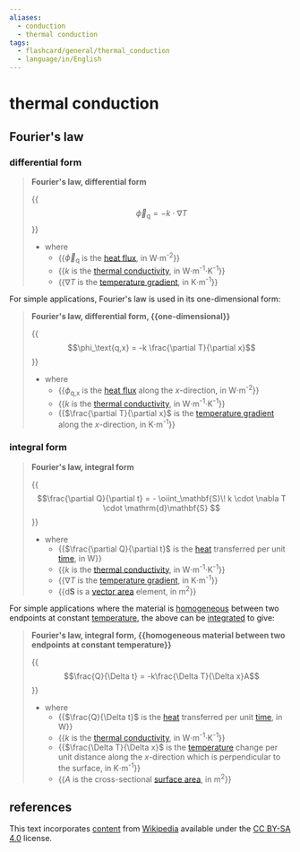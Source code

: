 ```yaml
---
aliases:
  - conduction
  - thermal conduction
tags:
  - flashcard/general/thermal_conduction
  - language/in/English
---
```


# thermal conduction

## Fourier's law

### differential form

> __Fourier's law, differential form__
>
> {{$$\vec\phi_\text{q} = -k \cdot \nabla T$$}}
>
> - where
>   - {{$\vec\phi_\text{q}$ is the [heat flux](heat%20flux.md), in W⋅m<sup>-2</sup>}}
>   - {{$k$ is the [thermal conductivity](thermal%20conductivity%20and%20resistivity.md), in W⋅m<sup>-1</sup>⋅K<sup>-1</sup>}}
>   - {{$\nabla T$ is the [temperature gradient](temperature%20gradient.md), in K⋅m<sup>-1</sup>}} <!--SR:!2024-02-27,43,250!2024-03-29,74,290!2024-02-25,53,310!2024-03-04,59,310-->

For simple applications, Fourier's law is used in its one-dimensional form:

> __Fourier's law, differential form, {{one-dimensional}}__
>
> {{$$\phi_\text{q,x} = -k \frac{\partial T}{\partial x}$$}}
>
> - where
>   - {{$\phi_\text{q,x}$ is the [heat flux](heat%20flux.md) along the $x$-direction, in W⋅m<sup>-2</sup>}}
>   - {{$k$ is the [thermal conductivity](thermal%20conductivity%20and%20resistivity.md), in W⋅m<sup>-1</sup>⋅K<sup>-1</sup>}}
>   - {{$\frac{\partial T}{\partial x}$ is the [temperature gradient](temperature%20gradient.md) along the $x$-direction, in K⋅m<sup>-1</sup>}} <!--SR:!2024-03-10,64,310!2024-07-17,148,310!2024-04-04,69,270!2024-02-27,54,310!2024-02-24,52,310-->

### integral form

> __Fourier's law, integral form__
>
> {{$$\frac{\partial Q}{\partial t} = - \oiint_\mathbf{S}\! k \cdot \nabla T \cdot \mathrm{d}\mathbf{S} $$}}
>
> - where
>   - {{$\frac{\partial Q}{\partial t}$ is the [heat](heat.md) transferred per unit [time](time.md), in W}}
>   - {{$k$ is the [thermal conductivity](thermal%20conductivity%20and%20resistivity.md), in W⋅m<sup>-1</sup>⋅K<sup>-1</sup>}}
>   - {{$\nabla T$ is the [temperature gradient](temperature%20gradient.md), in K⋅m<sup>-1</sup>}}
>   - {{$\mathrm{d}\mathbf{S}$ is a [vector area](vector%20area.md) element, in m<sup>2</sup>}} <!--SR:!2024-05-17,89,250!2024-03-14,67,310!2024-03-21,65,270!2024-07-17,160,310!2024-02-25,52,310-->

For simple applications where the material is [homogeneous](homogeneity%20and%20heterogeneity.md) between two endpoints at constant [temperature](temperature.md), the above can be [integrated](integral.md) to give:

> __Fourier's law, integral form, {{homogeneous material between two endpoints at constant temperature}}__
>
> {{$$\frac{Q}{\Delta t} = -k\frac{\Delta T}{\Delta x}A$$}}
>
> - where
>   - {{$\frac{Q}{\Delta t}$ is the [heat](heat.md) transferred per unit [time](time.md), in W}}
>   - {{$k$ is the [thermal conductivity](thermal%20conductivity%20and%20resistivity.md), in W⋅m<sup>-1</sup>⋅K<sup>-1</sup>}}
>   - {{$\frac{\Delta T}{\Delta x}$ is the [temperature](temperature.md) change per unit distance along the $x$-direction which is perpendicular to the surface, in K⋅m<sup>-1</sup>}}
>   - {{$A$ is the cross-sectional [surface area](surface20area.md), in m<sup>2</sup>}} <!--SR:!2024-03-15,68,310!2024-05-14,101,290!2024-04-26,93,290!2024-03-08,62,310!2024-05-29,112,290!2024-03-02,57,310-->

## references

This text incorporates [content](https://en.wikipedia.org/wiki/thermal_conduction) from [Wikipedia](Wikipedia.md) available under the [CC BY-SA 4.0](https://creativecommons.org/licenses/by-sa/4.0/) license.
